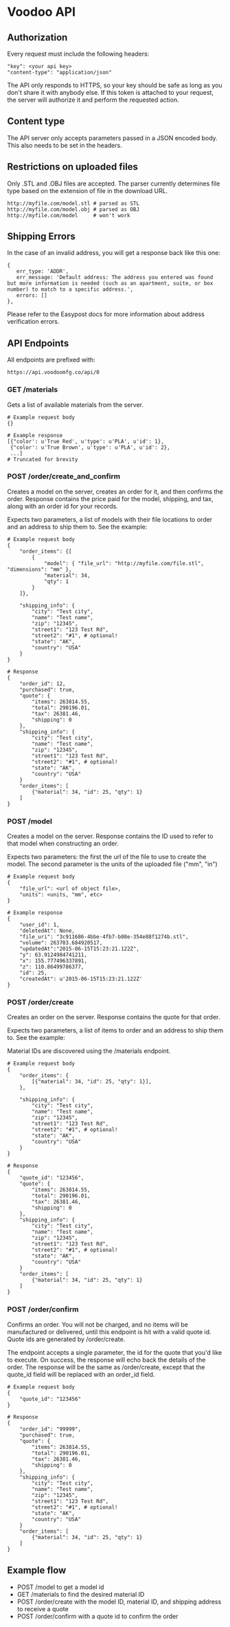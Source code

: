 # Voodoo API

## Authorization
Every request must include the following headers:

    "key": <your api key>
    "content-type": "application/json"

The API only responds to HTTPS, so your key should be safe as long as you don't share it with anybody else. If this token is attached to your request, the server will authorize it and perform the requested action.

## Content type
The API server only accepts parameters passed in a JSON encoded body. This also needs to be set in the headers.

## Restrictions on uploaded files
Only .STL and .OBJ files are accepted. The parser currently determines file type based on the extension of file in the download URL.

    http://myfile.com/model.stl # parsed as STL
    http://myfile.com/model.obj # parsed as OBJ
    http://myfile.com/model     # won't work

## Shipping Errors
In the case of an invalid address, you will get a response back like this one:

    {
       err_type: 'ADDR',
       err_message: 'Default address: The address you entered was found but more information is needed (such as an apartment, suite, or box number) to match to a specific address.',
       errors: []
    },

Please refer to the Easypost docs for more information about address verification errors.

## API Endpoints
All endpoints are prefixed with:

    https://api.voodoomfg.co/api/0

### GET /materials
Gets a list of available materials from the server.

    # Example request body
    {}

    # Example response
    [{"color': u'True Red', u'type': u'PLA', u'id': 1},
     {"color': u'True Brown', u'type': u'PLA', u'id': 2},
     ...]
    # Truncated for brevity

### POST /order/create_and_confirm
Creates a model on the server, creates an order for it, and then confirms the order. Response contains the price paid for the model, shipping, and tax, along with an order id for your records.

Expects two parameters, a list of models with their file locations to order and an address to ship them to. See the example:

    # Example request body
    {
        "order_items": {[
            {
                "model": { "file_url": "http://myfile.com/file.stl", "dimensions": "mm" },
                "material": 34,
                "qty": 1
            }
        ]},

        "shipping_info": {
            "city": "Test city",
            "name": "Test name",
            "zip": "12345",
            "street1": "123 Test Rd",
            "street2": "#1", # optional!
            "state": "AK",
            "country": "USA"
        }
    }

    # Response
    {
        "order_id": 12,
        "purchased": true,
        "quote": {
            "items": 263814.55,
            "total": 290196.01,
            "tax": 26381.46,
            "shipping": 0
        },
        "shipping_info": {
            "city": "Test city",
            "name": "Test name",
            "zip": "12345",
            "street1": "123 Test Rd",
            "street2": "#1", # optional!
            "state": "AK",
            "country": "USA"
        }
        "order_items": [
            {"material": 34, "id": 25, "qty": 1}
        ]
    }


### POST /model
Creates a model on the server. Response contains the ID used to refer to that model when constructing an order.

Expects two parameters: the first the url of the file to use to create the model. The second parameter is the units of the uploaded file ("mm", "in")

    # Example request body
    {
        "file_url": <url of object file>,
        "units": <units, "mm", etc>
    }

    # Example response
    {
        "user_id": 1,
        "deletedAt": None,
        "file_uri": "3c911686-4bbe-4fb7-b08e-354e88f1274b.stl",
        "volume": 263703.684920517,
        "updatedAt":"2015-06-15T15:23:21.122Z",
        "y": 63.9124984741211,
        "x": 155.777496337891,
        "z": 110.86499786377,
        "id": 25,
        "createdAt": u'2015-06-15T15:23:21.122Z'
    }

### POST /order/create
Creates an order on the server. Response contains the quote for that order.

Expects two parameters, a list of items to order and an address to ship them to. See the example:

Material IDs are discovered using the /materials endpoint.

    # Example request body
    {
        "order_items": {
            [{"material": 34, "id": 25, "qty": 1}],
        },

        "shipping_info": {
            "city": "Test city",
            "name": "Test name",
            "zip": "12345",
            "street1": "123 Test Rd",
            "street2": "#1", # optional!
            "state": "AK",
            "country": "USA"
        }
    }

    # Response
    {
        "quote_id": "123456",
        "quote": {
            "items": 263814.55,
            "total": 290196.01,
            "tax": 26381.46,
            "shipping": 0
        },
        "shipping_info": {
            "city": "Test city",
            "name": "Test name",
            "zip": "12345",
            "street1": "123 Test Rd",
            "street2": "#1", # optional!
            "state": "AK",
            "country": "USA"
        }
        "order_items": [
            {"material": 34, "id": 25, "qty": 1}
        ]
    }

### POST /order/confirm
Confirms an order. You will not be charged, and no items will be manufactured or delivered, until this endpoint is hit with a valid quote id. Quote ids are generated by /order/create.

The endpoint accepts a single parameter, the id for the quote that you'd like to execute. On success, the response will echo back the details of the order. The response will be the same as /order/create, except that the quote_id field will be replaced with an order_id field.

    # Example request body
    {
        "quote_id": "123456"
    }

    # Response
    {
        "order_id": "99999",
        "purchased": true,
        "quote": {
            "items": 263814.55,
            "total": 290196.01,
            "tax": 26381.46,
            "shipping": 0
        },
        "shipping_info": {
            "city": "Test city",
            "name": "Test name",
            "zip": "12345",
            "street1": "123 Test Rd",
            "street2": "#1", # optional!
            "state": "AK",
            "country": "USA"
        }
        "order_items": [
            {"material": 34, "id": 25, "qty": 1}
        ]
    }


## Example flow

* POST /model to get a model id
* GET /materials to find the desired material ID
* POST /order/create with the model ID, material ID, and shipping address to receive a quote
* POST /order/confirm with a quote id to confirm the order
